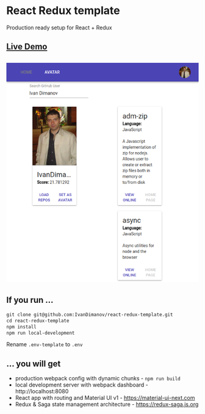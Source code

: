 # React Redux template
Production ready setup for React + Redux

## [Live Demo](...)
## [![App](https://raw.githubusercontent.com/IvanDimanov/react-redux-template/master/image.png)](...)

## If you run ...
```
git clone git@github.com:IvanDimanov/react-redux-template.git
cd react-redux-template
npm install
npm run local-development
```
Rename `.env-template` to `.env`

## ... you will get
- production webpack config with dynamic chunks - `npm run build`
- local development server with webpack dashboard - http://localhost:8080
- React app with routing and Material UI v1 - https://material-ui-next.com
- Redux & Saga state management architecture - https://redux-saga.js.org
